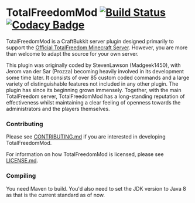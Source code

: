 # TotalFreedomMod [![Build Status](https://github.com/TotalFreedomMC/TotalFreedomMod/workflows/build/badge.svg)](https://travis-ci.org/TotalFreedomMC/TotalFreedomMod) [![Codacy Badge](https://app.codacy.com/project/badge/Grade/29c0f964da304666bd654bc7b1d556db)](https://www.codacy.com/gh/AtlasMediaGroup/TotalFreedomMod/dashboard?utm_source=github.com&amp;utm_medium=referral&amp;utm_content=AtlasMediaGroup/TotalFreedomMod&amp;utm_campaign=Badge_Grade)

TotalFreedomMod is a CraftBukkit server plugin designed primarily to support the [Official TotalFreedom Minecraft Server](https://totalfreedom.me/). However, you are more than welcome to adapt the source for your own server.

This plugin was originally coded by StevenLawson (Madgeek1450), with Jerom van der Sar (Prozza) becoming heavily involved in its development some time later. It consists of over 85 custom coded commands and a large variety of distinguishable features not included in any other plugin. The plugin has since its beginning grown immensely. Together, with the main TotalFreedom server, TotalFreedomMod has a long-standing reputation of effectiveness whilst maintaining a clear feeling of openness towards the administrators and the players themselves.

### Contributing ###
Please see [CONTRIBUTING.md](CONTRIBUTING.md) if you are interested in developing TotalFreedomMod.

For information on how TotalFreedomMod is licensed, please see [LICENSE.md](LICENSE.md).

### Compiling ###

You need Maven to build. You'd also need to set the JDK version to Java 8 as that is the current standard as of now.
